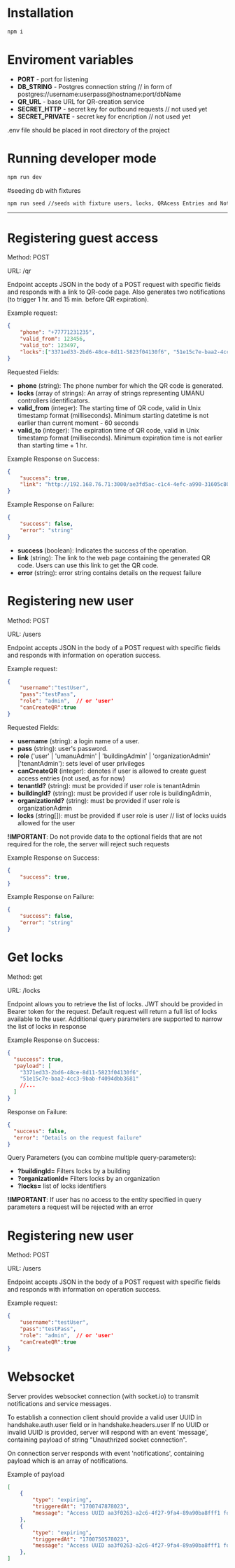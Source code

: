 # Installation

```bash
npm i
```

# Enviroment variables

* **PORT** - port for listening
* **DB_STRING** - Postgres connection string // in form of postgres://username:userpass@hostname:port/dbName
* **QR_URL** - base URL for QR-creation service
* **SECRET_HTTP** - secret key for outbound requests // not used yet
* **SECRET_PRIVATE** - secret key for encription // not used yet

.env file should be placed in root directory of the project

# Running developer mode

```bash
npm run dev
```

#seeding db with fixtures

```bash
npm run seed //seeds with fixture users, locks, QRAcess Entries and Notifications. Two notifications (to trigger 1 hr. and 15 min. before QR expiration) are generated for each Access entrie. QR generation service must be available on specified URL for seed to run!
```
---

# Registering guest access 

Method: POST

URL: /qr

Endpoint accepts JSON in the body of a POST request with specific fields and responds with a link to QR-code page. Also generates two notifications (to trigger 1 hr. and 15 min. before QR expiration).

Example request:

```json
{
    "phone": "+77771231235",
    "valid_from": 123456, 
    "valid_to": 123497,
    "locks":["3371ed33-2bd6-48ce-8d11-5823f04130f6", "51e15c7e-baa2-4cc3-9bab-f4094dbb3681"]
}
```

Requested Fields:

* **phone** (string): The phone number for which the QR code is generated.
* **locks** (array of strings): An array of strings representing UMANU controllers identificators.
* **valid_from** (integer): The starting time of QR code, valid in Unix timestamp format (milliseconds). Minimum starting datetime is not earlier than current moment - 60 seconds
* **valid_to** (integer): The expiration time of QR code, valid in Unix timestamp format (milliseconds). Minimum expiration time is not earlier than starting time + 1 hr.

Example Response on Success:

```json
{
    "success": true,
    "link": "http://192.168.76.71:3000/ae3fd5ac-c1c4-4efc-a990-31605c801c72"
}
```

Example Response on Failure:

```json
{
    "success": false,
    "error": "string"
}
```


* **success** (boolean): Indicates the success of the operation. 
* **link** (string): The link to the web page containing the generated QR code. Users can use this link to get the QR code.
* **error** (string): error string contains details on the request failure





# Registering new user


Method: POST

URL: /users

Endpoint accepts JSON in the body of a POST request with specific fields and responds with information on operation success.

Example request:

```json
{
    "username":"testUser",
    "pass":"testPass",
    "role": "admin",  // or 'user'
    "canCreateQR":true
}
```

Requested Fields:

* **username** (string): a login name of a user.
* **pass** (string): user's password.
* **role** ('user' | 'umanuAdmin' | 'buildingAdmin' | 'organizationAdmin' |'tenantAdmin'): sets level of user privileges
* **canCreateQR** (integer): denotes if user is allowed to create guest access entries (not used, as for now)
* **tenantId?** (string):  must be provided if user role is tenantAdmin
* **buildingId?** (string): must be provided if user role is buildingAdmin,
* **organizationId?** (string): must be provided if user role is organizationAdmin
* **locks** (string[]): must be provided if user role is user // list of locks uuids allowed for the user

**!IMPORTANT**: Do not provide data to the optional fields that are not required for the role, the server will reject such requests

Example Response on Success:

```json
{
    "success": true,
}
```

Example Response on Failure:

```json
{
    "success": false,
    "error": "string"
}
```


# Get locks

Method: get

URL: /locks

Endpoint allows you to retrieve the list of locks. JWT should be provided in Bearer token for the request.
Default request will return a full list of locks available to the user.
Additional query parameters are supported to narrow the list of locks in response

Example Response on Success:

```json
{
  "success": true,
  "payload": [
    "3371ed33-2bd6-48ce-8d11-5823f04130f6",
    "51e15c7e-baa2-4cc3-9bab-f4094dbb3681"
    //...
  ]
}
```

Response on Failure:

```json
{
  "success": false,
  "error": "Details on the request failure"
}
```

Query Parameters (you can combine multiple query-parameters):
* **?buildingId=**  Filters locks by a building 
* **?organizationId=** Filters locks by an organization
* **?locks=** list of locks identifiers 

**!IMPORTANT**: If user has no access to the entity specified in query parameters a request will be rejected with an error

# Registering new user


Method: POST

URL: /users

Endpoint accepts JSON in the body of a POST request with specific fields and responds with information on operation success.

Example request:

```json
{
    "username":"testUser",
    "pass":"testPass",
    "role": "admin",  // or 'user'
    "canCreateQR":true
}
```

# Websocket 

Server provides websocket connection (with socket.io) to transmit notifications and service messages. 

To establish a connection client should provide a valid user UUID in
handshake.auth.user field or in handshake.headers.user
If no UUID or invalid UUID is provided, server will respond with an event 'message', containing payload of string "Unauthrized socket connection".

On connection server responds with event 'notifications', containing payload which is an array of notifications. 

Example of payload

```json
[
    {
        "type": "expiring",
        "triggeredAt": "1700747878023",
        "message": "Access UUID aa3f0263-a2c6-4f27-9fa4-89a90ba8fff1 for guest with phone number +77077629949 expires in 60 minutes"
    },
    {
        "type": "expiring",
        "triggeredAt": "1700750578023",
        "message": "Access UUID aa3f0263-a2c6-4f27-9fa4-89a90ba8fff1 for guest with phone number +77077629949 expires in 15 minutes"
    },
]
```
